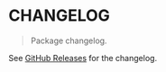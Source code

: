 # CHANGELOG

> Package changelog.

See [GitHub Releases](https://github.com/stdlib-js/ndarray-base-empty/releases) for the changelog.